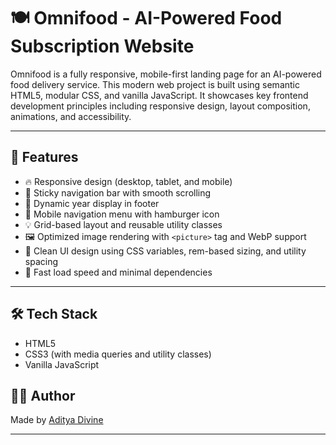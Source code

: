 # 🍽️ Omnifood - AI-Powered Food Subscription Website

Omnifood is a fully responsive, mobile-first landing page for an AI-powered food delivery service. This modern web project is built using semantic HTML5, modular CSS, and vanilla JavaScript. It showcases key frontend development principles including responsive design, layout composition, animations, and accessibility.

---

## 🌟 Features

- 🔥 Responsive design (desktop, tablet, and mobile)
- 📜 Sticky navigation bar with smooth scrolling
- 📅 Dynamic year display in footer
- 📱 Mobile navigation menu with hamburger icon
- 💡 Grid-based layout and reusable utility classes
- 🖼️ Optimized image rendering with `<picture>` tag and WebP support
- 🎨 Clean UI design using CSS variables, rem-based sizing, and utility spacing
- 🚀 Fast load speed and minimal dependencies

---

## 🛠️ Tech Stack

- HTML5
- CSS3 (with media queries and utility classes)
- Vanilla JavaScript

## 🧑‍💻 Author

Made by [Aditya Divine](https://github.com/adityadivine)

---

